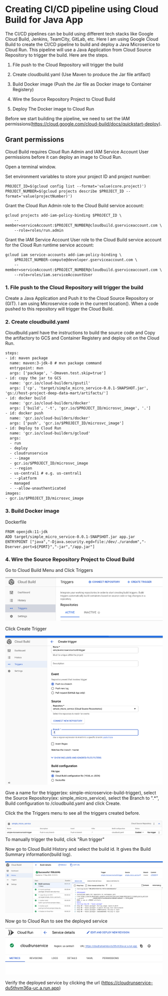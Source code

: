 # Creating CI/CD pipeline using Cloud Build for Java App

The CI/CD pipelines can be build using different tech stacks like Google Cloud Build, Jenkins, TeamCity, GitLab, etc. Here I am using Google Cloud Build to create the CI/CD pipeline to build and deploy a Java Microserice to Cloud Run. This pipeline will use a Java Application from Cloud Source Repository to trigger the build. Here are the steps.

1. File push to the Cloud Repository will trigger the build

2. Create cloudbuild.yaml (Use Maven to produce the Jar file artifact)

3. Build Docker image (Push the Jar file as Docker image to Container Registery)

4. Wire the Source Repository Project to Cloud Build

5. Deploy The Docker image to Cloud Run

Before we start building the pipeline, we need to set the IAM permissions(https://cloud.google.com/cloud-build/docs/quickstart-deploy).

## Grant permissions

Cloud Build requires Cloud Run Admin and IAM Service Account User permissions before it can deploy an image to Cloud Run.

Open a terminal window.

Set environment variables to store your project ID and project number:

```
PROJECT_ID=$(gcloud config list --format='value(core.project)')
PROJECT_NUMBER=$(gcloud projects describe $PROJECT_ID --format='value(projectNumber)')
```

Grant the Cloud Run Admin role to the Cloud Build service account:

```
gcloud projects add-iam-policy-binding $PROJECT_ID \
    --member=serviceAccount:$PROJECT_NUMBER@cloudbuild.gserviceaccount.com \
    --role=roles/run.admin
```

Grant the IAM Service Account User role to the Cloud Build service account for the Cloud Run runtime service account:

```
gcloud iam service-accounts add-iam-policy-binding \
    $PROJECT_NUMBER-compute@developer.gserviceaccount.com \
    --member=serviceAccount:$PROJECT_NUMBER@cloudbuild.gserviceaccount.com \
    --role=roles/iam.serviceAccountUser
```    

### 1. File push to the Cloud Repository will trigger the build

Create a Java Application and Push it to the Cloud Source Repository or (GIT). I am using Microservice code in the current location(). When a code pushed to this repository will trigger the Cloud Build.

### 2. Create cloudbuild.yaml

Cloudbuild.yaml have the instructions to build the source code and Copy the artifactory to GCS and Container Registery and deploy oit on the Cloud Run.

```
steps:
- id: maven package
  name: maven:3-jdk-8 # mvn package command
  entrypoint: mvn
  args: ['package', '-Dmaven.test.skip=true']  
- id: copy the jar to GCS  
  name: 'gcr.io/cloud-builders/gsutil'
  args: ['cp', 'target/simple_micro_service-0.0.1-SNAPSHOT.jar', 'gs://host-project-deep-data-mart/artifacts/']     
- id: docker build
  name: 'gcr.io/cloud-builders/docker'
  args: ['build', '-t', 'gcr.io/$PROJECT_ID/microsvc_image', '.']
- id: docker push
  name: 'gcr.io/cloud-builders/docker'
  args: ['push', 'gcr.io/$PROJECT_ID/microsvc_image']
- id: Deploy to Cloud Run
  name: 'gcr.io/cloud-builders/gcloud'
  args:
  - run
  - deploy
  - cloudrunservice
  - --image
  - gcr.io/$PROJECT_ID/microsvc_image
  - --region
  - us-central1 # e.g. us-central1
  - --platform
  - managed
  - --allow-unauthenticated
images:
- gcr.io/$PROJECT_ID/microsvc_image

 ```   

### 3. Build Docker image

Dockerfile
```
FROM openjdk:11-jdk
ADD target/simple_micro_service-0.0.1-SNAPSHOT.jar app.jar
ENTRYPOINT ["java","-Djava.security.egd=file:/dev/./urandom","-Dserver.port=${PORT}","-jar","/app.jar"]
```

### 4. Wire the Source Repository Project to Cloud Build

Go to Cloud Build Menu and Click Triggers

![](images/cloudbuild.png)

Click Create Trigger

![](images/cloudbuild_create_trigger.png)

Give a name for the trigger(ex: simple-microservice-build-trigger), select the Source Repository(ex: simple_micro_service),  select the Branch to ".*", Build configuration to /cloudbuild.yaml and click Create.

Click the the Triggers menu to see all the triggers created before.

![](images/cloudbuild_trigger.png)
To manually trigger the build, click "Run trigger"

Now go to Cloud Build History and select the build id. It gives the Build Summary information(build log).


![](images/cloudbuild_history.png)


Now go to Cloud Run to see the deployed service 

![](images/cloudrun.png)

Verify the deployed service by clicking the url (https://cloudrunservice-du5thvm36a-uc.a.run.app)
    
